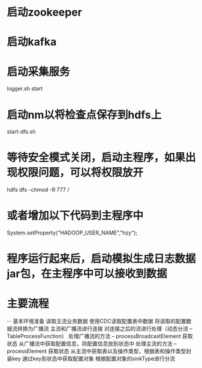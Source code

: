 # 启动zookeeper
# 启动kafka
# 启动采集服务
logger.sh start
# 启动nm以将检查点保存到hdfs上
start-dfs.sh
# 等待安全模式关闭，启动主程序，如果出现权限问题，可以将权限放开
hdfs dfs -chmod -R 777 /
# 或者增加以下代码到主程序中
System.setProperty("HADOOP_USER_NAME","hzy");
# 程序运行起来后，启动模拟生成日志数据jar包，在主程序中可以接收到数据


# 主要流程
···
基本环境准备
读取主流业务数据
使用CDC读取配置表中数据
将读取的配置数据流转换为广播流
主流和广播流进行连接
对连接之后的流进行处理（动态分流 – TableProcessFunction）
处理广播流的方法 – processBroadcastElement
获取状态
从广播流中获取配置信息，将配置信息放到状态中
处理主流的方法 – processElement
获取状态
从主流中获取表以及操作类型，根据表和操作类型封装key
通过key到状态中获取配置对象
根据配置对象的sinkType进行分流

### 
